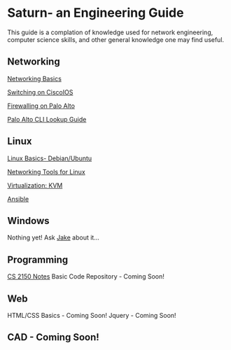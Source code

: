 # Saturn- an Engineering Guide
This guide is a complation of knowledge used for network engineering, computer science skills, and other general knowledge one may find useful.
## Networking
[Networking Basics](networking_basics.md)

[Switching on CiscoIOS](switching_ciscoios.md)

[Firewalling on Palo Alto](firewalling_paloalto.md)

[Palo Alto CLI Lookup Guide](firewalling_paloalto_lookup.md)

## Linux
[Linux Basics- Debian/Ubuntu](linux_basics_deb.md)

[Networking Tools for Linux](networkingtools_linux.md)

[Virtualization: KVM](kvm.md)

[Ansible](ansible.md)

## Windows
Nothing yet!  Ask [Jake](https://github.com/ion28) about it...

## Programming
[CS 2150 Notes](2150_notes.md)
Basic Code Repository - Coming Soon!

## Web
HTML/CSS Basics - Coming Soon!
Jquery - Coming Soon!

## CAD - Coming Soon!
